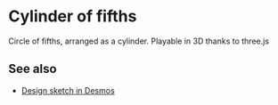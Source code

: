 # Cylinder of fifths

Circle of fifths, arranged as a cylinder. Playable in 3D thanks to three.js 


## See also

- [Design sketch in Desmos](https://www.desmos.com/3d/r8nankldam)
